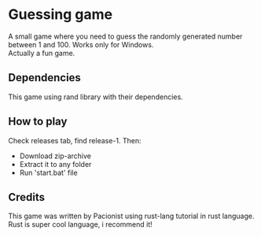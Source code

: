 # Guessing game
A small game where you need to guess the randomly generated number between 1 and 100. Works only for Windows.\
Actually a fun game.

## Dependencies
This game using rand library with their dependencies.

## How to play
Check releases tab, find release-1. Then:
- Download zip-archive
- Extract it to any folder
- Run 'start.bat' file

## Credits
This game was written by Pacionist using rust-lang tutorial in rust language. \
Rust is super cool language, i recommend it!
